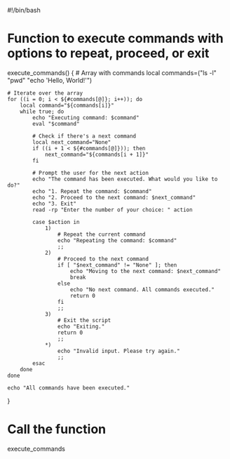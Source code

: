 #!/bin/bash

# Function to execute commands with options to repeat, proceed, or exit
execute_commands() {
    # Array with commands
    local commands=("ls -l" "pwd" "echo 'Hello, World!'")

    # Iterate over the array
    for ((i = 0; i < ${#commands[@]}; i++)); do
        local command="${commands[i]}"
        while true; do
            echo "Executing command: $command"
            eval "$command"
            
            # Check if there's a next command
            local next_command="None"
            if ((i + 1 < ${#commands[@]})); then
                next_command="${commands[i + 1]}"
            fi

            # Prompt the user for the next action
            echo "The command has been executed. What would you like to do?"
            echo "1. Repeat the command: $command"
            echo "2. Proceed to the next command: $next_command"
            echo "3. Exit"
            read -rp "Enter the number of your choice: " action

            case $action in
                1) 
                    # Repeat the current command
                    echo "Repeating the command: $command"
                    ;;
                2)
                    # Proceed to the next command
                    if [ "$next_command" != "None" ]; then
                        echo "Moving to the next command: $next_command"
                        break
                    else
                        echo "No next command. All commands executed."
                        return 0
                    fi
                    ;;
                3)
                    # Exit the script
                    echo "Exiting."
                    return 0
                    ;;
                *)
                    echo "Invalid input. Please try again."
                    ;;
            esac
        done
    done

    echo "All commands have been executed."
}

# Call the function
execute_commands
